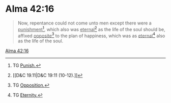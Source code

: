 # Alma 42:16

> Now, repentance could not come unto men except there were a <u>punishment</u>[^a], which also was <u>eternal</u>[^b] as the life of the soul should be, affixed <u>opposite</u>[^c] to the plan of happiness, which was as <u>eternal</u>[^d] also as the life of the soul.

[Alma 42:16](https://www.churchofjesuschrist.org/study/scriptures/bofm/alma/42?lang=eng&id=p16#p16)


[^a]: TG [Punish.](https://www.churchofjesuschrist.org/study/scriptures/tg/punish?lang=eng)
[^b]: [[D&C 19.11|D&C 19:11 (10-12).]]
[^c]: TG [Opposition.](https://www.churchofjesuschrist.org/study/scriptures/tg/opposition?lang=eng)
[^d]: TG [Eternity.](https://www.churchofjesuschrist.org/study/scriptures/tg/eternity?lang=eng)
